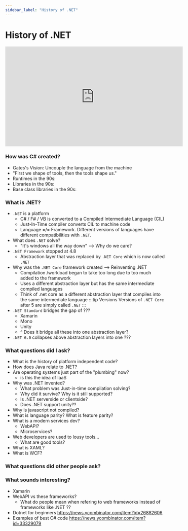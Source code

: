 ```yaml
---
sidebar_label: "History of .NET"
---
```


# History of .NET

<iframe width="560" height="315" src="https://www.youtube.com/embed/TKWj0cVhiE8" title="YouTube video player" frameborder="0" allow="accelerometer; autoplay; clipboard-write; encrypted-media; gyroscope; picture-in-picture; web-share" allowfullscreen></iframe>

### How was C# created?

- Gates's Vision: Uncouple the language from the machine
- "First we shape of tools, then the tools shape us."
- Runtimes in the 90s:
- Libraries in the 90s:
- Base class libraries in the 90s:

### What is .NET?

- `.NET` is a platform 
  - C# / F# / VB is converted to a Compiled Intermediate Language (CIL)
  - Just-In-Time compiler converts CIL to machine code 
  - Language =/= Framework. Different versions of languages have different compatibilities with `.NET`.
- What does `.NET` solve?
  - "It's windows all the way down" --> Why do we care?
- `.NET Framework` stopped at 4.8
  - Abstraction layer that was replaced by `.NET Core` which is now called `.NET`
- Why was the `.NET Core` framework created --> Reinventing .NET
  - Compilation /workload began to take too long due to too much added to the framework
  - Uses a different abstraction layer but has the same intermediate compiled languages
  - Think of .net core as a different abstraction layer that compiles into the same intermediate language
:::tip Versions
Versions of `.NET Core` after 5 are simply called `.NET`
:::
- `.NET Standard` bridges the gap of ???
  - Xamarin
  - Mono
  - Unity
  - ^ Does it bridge all these into one abstraction layer?
- `.NET 6.0` collapses above abstraction layers into one ???

### What questions did I ask?

-  What is the history of platform independent code?
-  How does Java relate to .NET?
-  Are operating systems just part of the "plumbing" now?
   -  is this the idea of IaaS
-  Why was .NET invented?
   -  What problem was Just-in-time compilation solving?
   -  Why did it survive? Why is it still supported?
   -  Is .NET serverside or clientside?
   -  Does .NET support unity??
-  Why is javascript not compiled?
-  What is language parity? What is feature parity?
-  What is a modern services dev?
   -  WebAPI?
   -  Microservices?
-  Web developers are used to lousy tools...
   -  What are good tools?
-  What is XAML?
-  What is WCF?

### What questions did other people ask?

### What sounds interesting?
- Xamarin
- WebAPI vs these frameworks?
  - What do people mean when refering to web frameworks instead of frameworks like .NET ??
- Dotnet for beginners https://news.ycombinator.com/item?id=26882606
- Examples of best C# code https://news.ycombinator.com/item?id=33329079